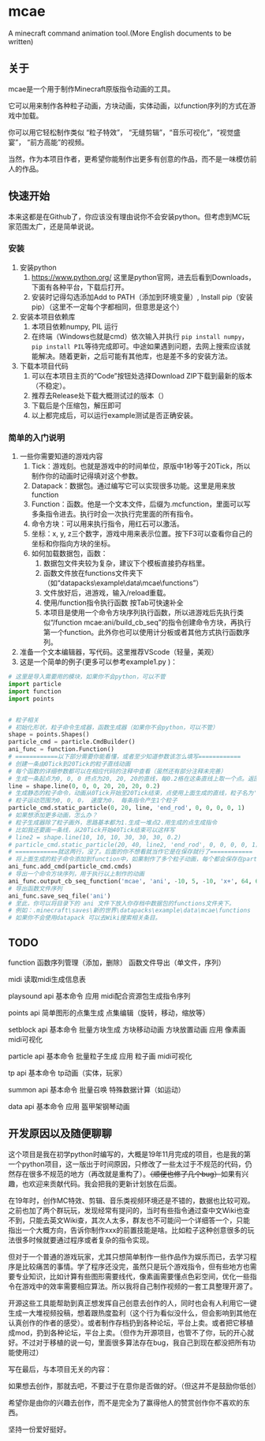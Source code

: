 # mcae
A minecraft command animation tool.(More English documents to be written)

## 关于

mcae是一个用于制作Minecraft原版指令动画的工具。

它可以用来制作各种粒子动画，方块动画，实体动画，以function序列的方式在游戏中加载。

你可以用它轻松制作类似 “粒子特效”， “无缝剪辑”，“音乐可视化”，“视觉盛宴”， “前方高能”的视频。

当然，作为本项目作者，更希望你能制作出更多有创意的作品，而不是一味模仿前人的作品。

## 快速开始

本来这都是在Github了，你应该没有理由说你不会安装python。但考虑到MC玩家范围太广，还是简单说说。

### 安装

1. 安装python
   1. https://www.python.org/ 这里是python官网，进去后看到Downloads，下面有各种平台，下载后打开。
   2. 安装时记得勾选添加Add to PATH（添加到环境变量）, Install pip（安装pip）（这里不一定每个字都相同，但意思是这个）
2. 安装本项目依赖库
   1. 本项目依赖numpy, PIL 运行
   2. 在终端（Windows也就是cmd）依次输入并执行 `pip install numpy`， `pip install PIL`等待完成即可。中途如果遇到问题，去网上搜索应该就能解决。随着更新，之后可能有其他库，也是差不多的安装方法。
3. 下载本项目代码
   1. 可以在本项目主页的“Code”按钮处选择Download ZIP下载到最新的版本（不稳定）。
   2. 推荐去Release处下载大概测试过的版本（）
   3. 下载后是个压缩包，解压即可
   4. 以上都完成后，可以运行example测试是否正确安装。

### 简单的入门说明

1. 一些你需要知道的游戏内容
   1. Tick：游戏刻。也就是游戏中的时间单位，原版中1秒等于20Tick，所以制作你的动画时记得填对这个参数。
   2. Datapack：数据包。通过编写它可以实现很多功能。这里是用来放function
   3. Function：函数。他是一个文本文件，后缀为.mcfunction，里面可以写多条指令进去。执行时会一次执行完里面的所有指令。
   4. 命令方块：可以用来执行指令，用红石可以激活。
   5. 坐标：x, y, z三个数字，游戏中用来表示位置。按下F3可以查看你自己的坐标和你指向方块的坐标。
   6. 如何加载数据包，函数：
      1. 数据包文件夹较为复杂，建议下个模板直接扔存档里。
      2. 函数文件放在functions文件夹下（如“datapacks\example\data\mcae\functions”）
      3. 文件放好后，进游戏，输入/reload重载。
      4. 使用/function指令执行函数 按Tab可快速补全
      5. 本项目是使用一个命令方块序列执行函数，所以进游戏后先执行类似“/function mcae:ani/build_cb_seq”的指令创建命令方块，再执行第一个function。此外你也可以使用计分板或者其他方式执行函数序列。
2. 准备一个文本编辑器，写代码。这里推荐VScode（轻量，美观）
3. 这是一个简单的例子(更多可以参考example1.py )：

```python
# 这里是导入需要用的模块，如果你不会python，可以不管
import particle
import function
import points


# 粒子相关
# 初始化形状，粒子命令生成器，函数生成器（如果你不会python，可以不管）
shape = points.Shapes()
particle_cmd = particle.CmdBuilder()
ani_func = function.Function()
# ============以下部分需要你能看懂，或者至少知道参数该怎么填写============
# 创建一条由0Tick到20Tick的粒子直线动画
# 每个函数的详细参数都可以在相应代码的注释中查看（虽然还有部分注释未完善）
# 生成一条起点为0, 0, 0 终点为20, 20, 20的直线，每0.2格在这条直线上取一个点。返回所有产生的点
line = shape.line(0, 0, 0, 20, 20, 20, 0.2)
# 生成静态的粒子命令，动画从0Tick开始至20Tick结束，点使用上面生成的直线，粒子名为'end_rod'，
# 粒子运动范围为0, 0, 0， 速度为0， 每条指令产生1个粒子
particle_cmd.static_particle(0, 20, line, 'end_rod', 0, 0, 0, 0, 1)
# 如果想添加更多动画，怎么办？
# 粒子生成器除了粒子画外，思路基本都为1.生成一堆点2.用生成的点生成指令
# 比如我还要画一条线，从20Tick开始40Tick结束可以这样写
# line2 = shape.line(10, 10, 10, 30, 30, 30, 0.2)
# particle_cmd.static_particle(20, 40, line2, 'end_rod', 0, 0, 0, 0, 1)
# ============就这两行，没了。后面的你不想看就当作它是在保存就行了============
# 将上面生成的粒子命令添加到function中，如果制作了多个粒子动画，每个都会保存在particle_cmd.cmds中，只需要在最后添加一次即可
ani_func.add_cmd(particle_cmd.cmds)
# 导出一个命令方块序列，用于执行以上制作的动画
ani_func.output_cb_seq_function('mcae', 'ani', -10, 5, -10, 'x+', 64, 64)
# 导出函数文件序列
ani_func.save_seq_file('ani')
# 至此，你可以将目录下的 ani 文件下放入你存档中数据包的functions文件夹下。
# 例如：.minecraft\saves\新的世界\datapacks\example\data\mcae\functions
# 如果你不会使用datapack 可以去Wiki搜索相关条目。
```

## TODO

function
    函数序列管理（添加，删除）
    函数文件导出（单文件，序列）

midi
    读取midi生成信息表

playsound
    api
        基本命令
    应用
        midi配合资源包生成指令序列

points
    api
        简单图形的点集生成
        点集编辑（旋转，移动，缩放等）

setblock
    api
        基本命令
        批量方块生成
        方块移动动画
        方块放置动画
    应用
        像素画
        midi可视化

particle
    api
        基本命令
        批量粒子生成
    应用
        粒子画
        midi可视化

tp
    api
        基本命令
        tp动画（实体，玩家）

summon
    api
        基本命令
        批量召唤
        特殊数据计算（如运动）

data
    api
        基本命令
    应用
        盔甲架钢琴动画

## 开发原因以及随便聊聊

​		这个项目是我在初学python时编写的，大概是19年11月完成的项目，也是我的第一个python项目，这一版出于时间原因，只修改了一些太过于不规范的代码，仍然存在很多不规范的地方（再改就是重构了）。~~（顺便也修了几个bug）~~如果有兴趣，也欢迎来贡献代码。我会把我的更新计划放在后面。

​		在19年时，创作MC特效、剪辑、音乐类视频环境还是不错的，数据也比较可观。之前也加了两个群玩玩，发现经常有提问的，当时有些指令通过查中文Wiki也查不到，只能去英文Wiki查，其次人太多，群友也不可能问一个详细答一个，只能指出一个大概方向，告诉你制作xxx的前置技能是啥。比如粒子这种创意很多的玩法很多时候就要通过程序或者复杂的指令实现。

​		但对于一个普通的游戏玩家，尤其只想简单制作一些作品作为娱乐而已，去学习程序是比较痛苦的事情。学了程序还没完，虽然只是玩个游戏指令，但有些地方也需要专业知识，比如计算有些图形需要线代，像素画需要懂点色彩空间，优化一些指令在游戏中的效率需要相应算法。所以我将自己制作视频的一套工具整理开源了。

​		开源这些工具能帮助到真正想发挥自己创意去创作的人，同时也会有人利用它一键生成一大堆视频投稿，想着跟热度盈利（这个行为看似没什么，但会影响到其他在认真创作的作者的感受）。或者制作存档扔到各种论坛，平台上卖。或者把它移植成mod，扔到各种论坛，平台上卖。（但作为开源项目，也管不了你，玩的开心就好。不过对于移植的说一句，里面很多算法存在bug，我自己到现在都没把所有功能使用过）

写在最后，与本项目无关的内容：

如果想去创作，那就去吧，不要过于在意你是否做的好。（但这并不是鼓励你低创）

希望你是由你的兴趣去创作，而不是完全为了赢得他人的赞赏创作你不喜欢的东西。

坚持一份爱好挺好。
